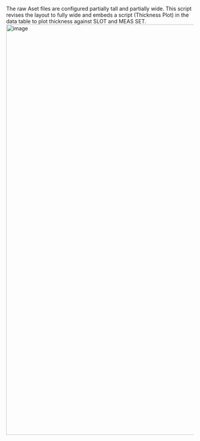 The raw Aset files are configured partially tall and partially wide.  This script revises the layout to fully wide and embeds a script (Thickness Plot) in the data table to plot thickness against SLOT and MEAS SET.
<img width="906" height="1099" alt="image" src="https://github.com/user-attachments/assets/787f3167-83f3-4db9-b15b-5e4032e549dd" />

